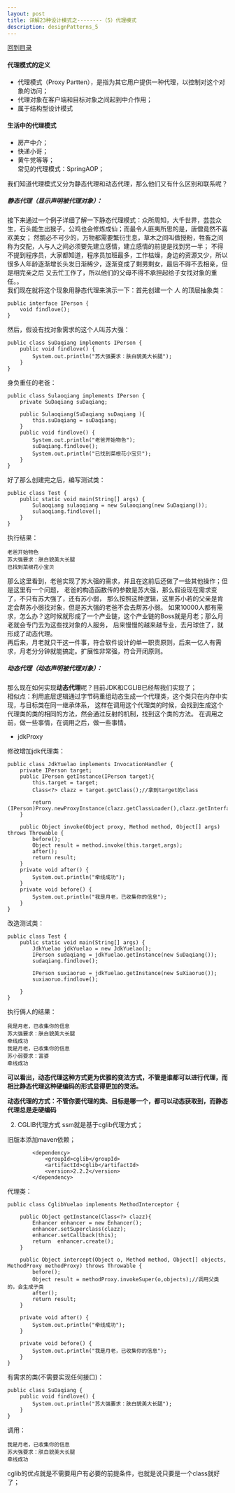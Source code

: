 ```yaml
---
layout: post
title: 详解23种设计模式之--------（5）代理模式
description: designPatterns_5
---
```


[回到目录](./designPatterns#directory)

#### 代理模式的定义
  * 代理模式（Proxy Partten），是指为其它用户提供一种代理，以控制对这个对象的访问；
  * 代理对象在客户端和目标对象之间起到中介作用；
  * 属于结构型设计模式
#### 生活中的代理模式
  * 房产中介；
  * 快递小哥；
  * 黄牛党等等；  
常见的代理模式：SpringAOP；

我们知道代理模式又分为静态代理和动态代理，那么他们又有什么区别和联系呢？  

##### 静态代理（显示声明被代理对象）：
接下来通过一个例子详细了解一下静态代理模式：众所周知，大千世界，芸芸众生，石头能生出猴子，公鸡也会修炼成仙；而最令人匪夷所思的是，唐僧竟然不喜欢美女；
然鹅必不可少的，万物都需要繁衍生息，草木之间叫做授粉，牲畜之间称为交配，人与人之间必须要先建立感情，建立感情的前提是找到另一半；
不得不提到程序员，大家都知道，程序员加班最多，工作枯燥，身边的资源又少，所以很多人年龄逐渐增长头发日渐稀少，逐渐变成了剩男剩女，最后不得不去相亲，但是相完亲之后
又去忙工作了，所以他们的父母不得不承担起给子女找对象的重任。。  
我们现在就将这个现象用静态代理来演示一下：首先创建一个 人 的顶层抽象类：
```
public interface IPerson {
    void findlove();
}
```
然后，假设有找对象需求的这个人叫苏大强：
```
public class SuDaqiang implements IPerson {
    public void findlove() {
        System.out.println("苏大强要求：肤白貌美大长腿");
    }
}
```
身负重任的老爸：
```
public class Sulaoqiang implements IPerson {
    private SuDaqiang suDaqiang;

    public Sulaoqiang(SuDaqiang suDaqiang ){
        this.suDaqiang = suDaqiang;
    }
    public void findlove() {
        System.out.println("老爸开始物色");
        suDaqiang.findlove();
        System.out.println("已找到菜根花小宝贝");
    }
}
```
好了那么创建完之后，编写测试类：
```
public class Test {
    public static void main(String[] args) {
        Sulaoqiang sulaoqiang = new Sulaoqiang(new SuDaqiang());
        sulaoqiang.findlove();
    }
}
```
执行结果：
```
老爸开始物色
苏大强要求：肤白貌美大长腿
已找到菜根花小宝贝
```

那么这里看到，老爸实现了苏大强的需求，并且在这前后还做了一些其他操作；但是这里有一个问题，
老爸的构造函数传的参数是苏大强，那么假设现在需求变了，不只有苏大强了，还有苏小弱，
那么按照这种逻辑，这里苏小若的父亲是肯定会帮苏小弱找对象，但是苏大强的老爸不会去帮苏小弱。
如果10000人都有需求，怎么办？这时候就形成了一个产业链，这个产业链的Boss就是月老；那么月老就会专门去为这些找对象的人服务，
后来慢慢的越来越专业，去月球住了，就形成了动态代理。  
再后来，月老就只干这一件事，符合软件设计的单一职责原则，后来一亿人有需求，月老分分钟就能搞定。扩展性非常强，符合开闭原则。


##### 动态代理（动态声明被代理对象）：

那么现在如何实现**动态代理**呢？目前JDK和CGLIB已经帮我们实现了；  
相似点：利用底层逻辑通过字节码重组动态生成一个代理类，这个类只在内存中实现，与目标类在同一继承体系，
这样在调用这个代理类的时候，会找到生成这个代理类的类的相同的方法，然会通过反射的机制，找到这个类的方法。
在调用之前，做一些事情，在调用之后，做一些事情。

  * jdkProxy
  
修改增加jdk代理类：
 
```
public class JdkYuelao implements InvocationHandler {
    private IPerson target;
    public IPerson getInstance(IPerson target){
        this.target = target;
        Class<?> clazz = target.getClass();//拿到target的class

        return (IPerson)Proxy.newProxyInstance(clazz.getClassLoader(),clazz.getInterfaces(),this);
    }

    public Object invoke(Object proxy, Method method, Object[] args) throws Throwable {
        before();
        Object result = method.invoke(this.target,args);
        after();
        return result;
    }
    private void after() {
        System.out.println("牵线成功");
    }
    private void before() {
        System.out.println("我是月老，已收集你的信息");
    }
}
```

改造测试类：

```
public class Test {
    public static void main(String[] args) {
        JdkYuelao jdkYuelao = new JdkYuelao();
        IPerson sudaqiang = jdkYuelao.getInstance(new SuDaqiang());
        sudaqiang.findlove();

        IPerson suxiaoruo = jdkYuelao.getInstance(new SuXiaoruo());
        suxiaoruo.findlove();

    }
}
```

执行俩人的结果：

```
我是月老，已收集你的信息
苏大强要求：肤白貌美大长腿
牵线成功
我是月老，已收集你的信息
苏小弱要求：富婆
牵线成功
```

**可以看出，动态代理这种方式更为优雅的变法方式，不管是谁都可以进行代理，而相比静态代理这种硬编码的形式显得更加的灵活。**

**动态代理的方式：不管你要代理的类、目标是哪一个，都可以动态获取到，而静态代理总是走硬编码**


2. CGLIB代理方式
ssm就是基于cglib代理方式； 

旧版本添加maven依赖；
```
        <dependency>
            <groupId>cglib</groupId>
            <artifactId>cglib</artifactId>
            <version>2.2.2</version>
        </dependency>
``` 
代理类：
```
public class CglibYuelao implements MethodInterceptor {

    public Object getInstance(Class<?> clazz){
        Enhancer enhancer = new Enhancer();
        enhancer.setSuperclass(clazz);
        enhancer.setCallback(this);
        return  enhancer.create();
    }

    public Object intercept(Object o, Method method, Object[] objects, MethodProxy methodProxy) throws Throwable {
        before();
        Object result = methodProxy.invokeSuper(o,objects);//调用父类的，会生成子类
        after();
        return result;
    }

    private void after() {
        System.out.println("牵线成功");
    }

    private void before() {
        System.out.println("我是月老，已收集你的信息");
    }
}
```

有需求的类(不需要实现任何接口)：

```
public class SuDaqiang {
    public void findlove() {
        System.out.println("苏大强要求：肤白貌美大长腿");
    }
}
```

调用：

```
我是月老，已收集你的信息
苏大强要求：肤白貌美大长腿
牵线成功
```

cglib的优点就是不需要用户有必要的前提条件，也就是说只要是一个class就好了；